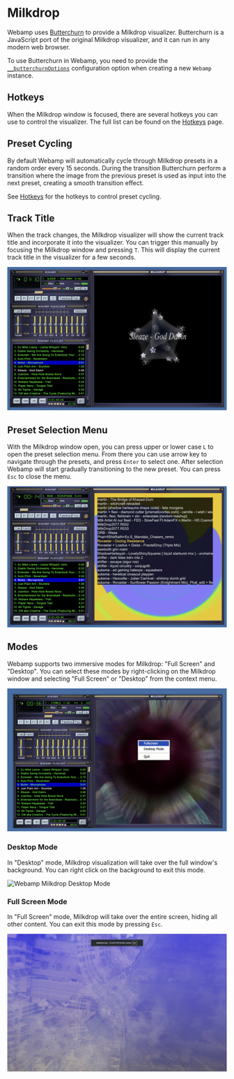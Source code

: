 # Milkdrop

Webamp uses [Butterchurn](https://butterchurnviz.com/) to provide a Milkdrop visualizer. Butterchurn is a JavaScript port of the original Milkdrop visualizer, and it can run in any modern web browser.

To use Butterchurn in Webamp, you need to provide the [`__butterchurnOptions`](../06_API/02_webamp-constructor.md#__butterchurnoptions) configuration option when creating a new `Webamp` instance.

## Hotkeys

When the Milkdrop window is focused, there are several hotkeys you can use to control the visualizer. The full list can be found on the [Hotkeys](./01_hotkeys.md#milkdrop-hotkeys) page.

## Preset Cycling

By default Webamp will automatically cycle through Milkdrop presets in a random order every 15 seconds. During the transition Butterchurn perform a transition where the image from the previous preset is used as input into the next preset, creating a smooth transition effect.

See [Hotkeys](./01_hotkeys.md#milkdrop-hotkeys) for the hotkeys to control preset cycling.

## Track Title

When the track changes, the Milkdrop visualizer will show the current track title and incorporate it into the visualizer. You can trigger this manually by focusing the Milkdrop window and pressing `T`. This will display the current track title in the visualizer for a few seconds.

![Webamp Milkdrop Title](../../static/img/mikdrop-title.png)

## Preset Selection Menu

With the Milkdrop window open, you can press upper or lower case `L` to open the preset selection menu. From there you can use arrow key to navigate through the presets, and press `Enter` to select one. After selection Webamp will start gradually transitioning to the new preset. You can press `Esc` to close the menu.

![Webamp Milkdrop Preset Selection Menu](../../static/img/milkdrop-preset-selection.png)

## Modes

Webamp supports two immersive modes for Milkdrop: "Full Screen" and "Desktop". You can select these modes by right-clicking on the Milkdrop window and selecting "Full Screen" or "Desktop" from the context menu.

![Webamp Mode Selection Menu](../../static/img/milkdrop-mode-selection.png)

### Desktop Mode

In "Desktop" mode, Milkdrop visualization will take over the full window's background. You can right click on the background to exit this mode.

![Webamp Milkdrop Desktop Mode](../../static/img/mikdrop-desktop-mode.png)

### Full Screen Mode

In "Full Screen" mode, Milkdrop will take over the entire screen, hiding all other content. You can exit this mode by pressing `Esc`.

![Webamp Milkdrop Full Screen Mode](../../static/img/mikdrop-fullscreen-mode.png)
